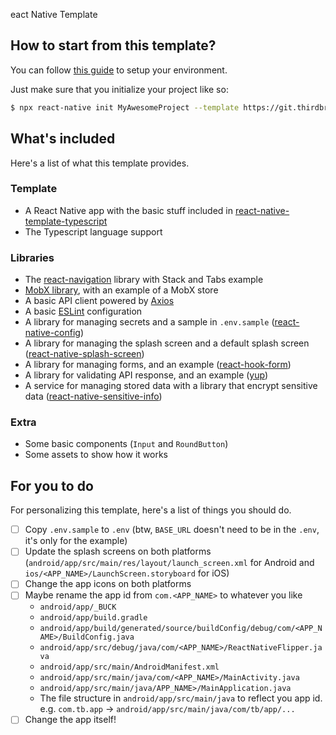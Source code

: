 eact Native Template

## How to start from this template?

You can follow [this guide](https://reactnative.dev/docs/environment-setup) to setup your environment.

Just make sure that you initialize your project like so:
```bash
$ npx react-native init MyAwesomeProject --template https://git.thirdbridge.ca/templates/react-native-template.git
```

## What's included
Here's a list of what this template provides.

### Template
- A React Native app with the basic stuff included in [react-native-template-typescript](https://github.com/react-native-community/react-native-template-typescript)
- The Typescript language support

### Libraries
- The [react-navigation](https://github.com/react-navigation/react-navigation) library with Stack and Tabs example
- [MobX library](https://github.com/mobxjs/mobx), with an example of a MobX store
- A basic API client powered by [Axios](https://github.com/axios/axios)
- A basic [ESLint](https://github.com/eslint/eslint) configuration
- A library for managing secrets and a sample in `.env.sample` ([react-native-config](https://github.com/luggit/react-native-config))
- A library for managing the splash screen and a default splash screen ([react-native-splash-screen](https://github.com/crazycodeboy/react-native-splash-screen))
- A library for managing forms, and an example ([react-hook-form](https://github.com/react-hook-form/react-hook-form))
- A library for validating API response, and an example ([yup](https://github.com/jquense/yup))
- A service for managing stored data with a library that encrypt sensitive data ([react-native-sensitive-info](https://github.com/mCodex/react-native-sensitive-info))

### Extra
- Some basic components (`Input` and `RoundButton`)
- Some assets to show how it works

## For you to do
For personalizing this template, here's a list of things you should do.

- [ ] Copy `.env.sample` to `.env` (btw, `BASE_URL` doesn't need to be in the `.env`, it's only for the example)
- [ ] Update the splash screens on both platforms (`android/app/src/main/res/layout/launch_screen.xml` for Android and `ios/<APP_NAME>/LaunchScreen.storyboard` for iOS)
- [ ] Change the app icons on both platforms
- [ ] Maybe rename the app id from `com.<APP_NAME>` to whatever you like
  - `android/app/_BUCK`
  - `android/app/build.gradle`
  - `android/app/build/generated/source/buildConfig/debug/com/<APP_NAME>/BuildConfig.java`
  - `android/app/src/debug/java/com/<APP_NAME>/ReactNativeFlipper.java`
  - `android/app/src/main/AndroidManifest.xml`
  - `android/app/src/main/java/com/<APP_NAME>/MainActivity.java`
  - `android/app/src/main/java/APP_NAME>/MainApplication.java`
  - The file structure in `android/app/src/main/java` to reflect you app id. e.g. `com.tb.app` -> `android/app/src/main/java/com/tb/app/...`
- [ ] Change the app itself!
